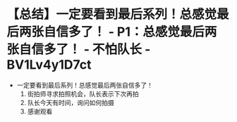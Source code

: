 # 【总结】一定要看到最后系列！总感觉最后两张自信多了！ - P1：总感觉最后两张自信多了！ - 不怕队长 - BV1Lv4y1D7ct

-   一定要看到最后系列！总感觉最后两张自信多了！
    1.  街拍师寻求拍照机会，队长表示下次再拍
    2.  队长今天有时间，询问如何拍摄
    3.  感谢观看